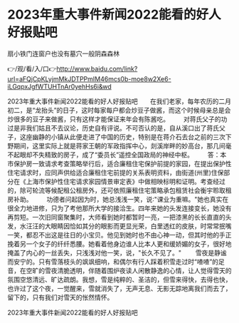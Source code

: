 # 2023年重大事件新闻2022能看的好人好报贴吧
扇小铁门连窗户也没有墓穴一般阴森森林

👉/观/看/入/口👉http://www.baidu.com/link?url=aFQjCpKLyjmMkJDTPPmIM46mcs0b-moe8w2Xe6-iLGqpxJgfWTUHTnAr0yehHs6i&wd

2023年重大事件新闻2022能看的好人好报贴吧　　在我们老家，每年农历的二月初二，是“龙抬头”的日子，这时每家每户都会炒豆子做酱，而这个时候母亲总是会炒很多的豆子来做酱，只有这样才能保证来年会有陈酱吃。
　　对蒋氏父子的功过是非我们姑且不去议论，历史自有评说。不可否认的是，自从溪口出了蒋氏父子，这座幽静的小镇从此便走进了中国的历史，特别是在蒋介石去台之前的三次下野期间，这里实际上就是蒋家王朝的军政指挥中心，剡溪岸畔的妙高台，那几间毫不起眼却不失精致的房子，成了“委员长”遥控全国政局的神经中枢。
　　答：本市保护房一致请求考查策略举行后，适合廉租住宅保护前提的家园，在提出保护性住宅请求时，应同声供给适合廉租住宅前提的关系表明资料，由街道(州里)住保部分在《上海市保护性住宅请求家园情景审定表》中做相映标明和证明。考查经过的，除可轮流等候配租公租房外，还可依照廉租住宅策略承包租赁社会衡宇聆取租房补助。
　　功德者问起因为时，她总浅浅一笑，说∶"课业为重嘛。"她也真实在很全力地进修，只为了考他那所大学的接洽生。四年来她的头发连接变长，她没有再剪短。一次旧同窗聚集时，大师看到她时都暂时一亮，一把漆黑的长长直直的头发，水汪汪的大眼睛因恰如其分的眼影而更显光荣，白里透红的皮肤，时常常抿嘴一笑，都忍不出这是往日的小宝贝。他见到她时也不由心神一动，但其时他的手正挽着另一个女子的纤纤悉腰。她看着他身边谁人比本人更和缓娇媚的女子，很好地掩盖了内心的一丝丢失，只浅浅对他一笑，说，"长久不见了。"
　　雪夜是静谧而安宁的。只有雪落枝头的飒飒细响，和偶尔有行人踩着积雪走过时“喳喳”的足音，在空旷的雪夜清脆透明，伴随着围炉夜读人闲散静逸的心情，让人觉得雪天的氛围空悠清远、旷达疏朗。我想，雪是纯粹的、圣洁的，但雪来得快，去得也快，也许过了这个夜，一觉醒来，雪就消失了，无声无息、无影无踪地离我们而去了，留下的，只有我们对雪天的怅然情怀。

2023年重大事件新闻2022能看的好人好报贴吧
